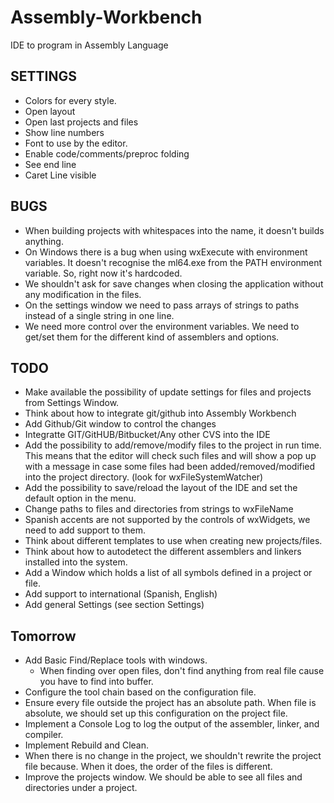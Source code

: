 # Assembly-Workbench
IDE to program in Assembly Language

SETTINGS
--------
* Colors for every style.
* Open layout
* Open last projects and files
* Show line numbers
* Font to use by the editor.
* Enable code/comments/preproc folding
* See end line 
* Caret Line visible

BUGS
----

* When building projects with whitespaces into the name, it doesn't builds anything.
* On Windows there is a bug when using wxExecute with environment variables. It doesn't recognise the ml64.exe from the PATH environment variable. So, right now it's hardcoded.
* We shouldn't ask for save changes when closing the application without any modification in the files.
* On the settings window we need to pass arrays of strings to paths instead of a single string in one line.
* We need more control over the environment variables. We need to get/set them for the different kind of assemblers and options.

TODO
----

* Make available the possibility of update settings for files and projects from Settings Window.
* Think about how to integrate git/github into Assembly Workbench
* Add Github/Git window to control the changes
* Integratte GIT/GitHUB/Bitbucket/Any other CVS into the IDE
* Add the possibility to add/remove/modify files to the project in run time. This means that the editor will check such files and will show a pop up with a message in case some files had been added/removed/modified into the project directory. (look for wxFileSystemWatcher)
* Add the possibility to save/reload the layout of the IDE and set the default option in the menu.
* Change paths to files and directories from strings to wxFileName
* Spanish accents are not supported by the controls of wxWidgets, we need to add support to them.
* Think about different templates to use when creating new projects/files.
* Think about how to autodetect the different assemblers and linkers installed into the system.
* Add a Window which holds a list of all symbols defined in a project or file.
* Add support to international (Spanish, English)
* Add general Settings (see section Settings)

Tomorrow
--------

* Add Basic Find/Replace tools with windows.
	* When finding over open files, don't find anything from real file cause you have to find into buffer.
* Configure the tool chain based on the configuration file.
* Ensure every file outside the project has an absolute path. When file is absolute, we should set up this configuration on the project file.
* Implement a Console Log to log the output of the assembler, linker, and compiler.
* Implement Rebuild and Clean.
* When there is no change in the project, we shouldn't rewrite the project file because. When it does, the order of the files is different.
* Improve the projects window. We should be able to see all files and directories under a project.